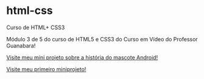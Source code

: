 # html-css
 Curso de HTML+ CSS3
 
 Módulo 3 de 5 do curso de HTML5 e CSS3 do Curso em Vídeo do Professor Guanabara!

 <a href ="https://antoniowelton.github.io/html-css/2-exercicios/desafios/desafio-10-android/android.html" target="_blank"> Visite meu mini projeto sobre a história do mascote Android!</a>

 <a href="https://antoniowelton.github.io/html-css/2-exercicios/desafios/desafio-002/index.html" target="_blank">Visite meu primeiro miniprojeto!</a>

 


